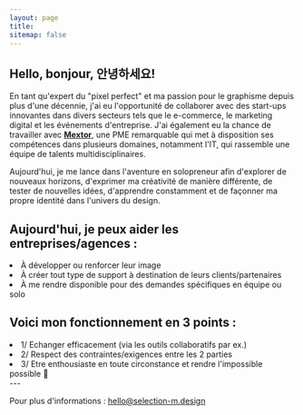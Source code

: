 ```yaml
---
layout: page
title:
sitemap: false
---
```


## Hello, bonjour, 안녕하세요!

En tant qu'expert du "pixel perfect" et ma passion pour le graphisme depuis plus d'une décennie, j'ai eu l'opportunité de collaborer avec des start-ups innovantes dans divers secteurs tels que le e-commerce, le marketing digital et les événements d'entreprise. J'ai également eu la chance de travailler avec **[Mextor](https://mextor.com)**, une PME remarquable qui met à disposition ses compétences dans plusieurs domaines, notamment l'IT, qui rassemble une équipe de talents multidisciplinaires.

Aujourd'hui, je me lance dans l'aventure en solopreneur afin d'explorer de nouveaux horizons, d'exprimer ma créativité de manière différente, de tester de nouvelles idées, d'apprendre constamment et de façonner ma propre identité dans l'univers du design.


## Aujourd'hui, je peux aider les entreprises/agences :
  <li>À développer ou renforcer leur image</li>
  <li>À créer tout type de support à destination de leurs clients/partenaires</li>
  <li>À me rendre disponible pour des demandes spécifiques en équipe ou solo</li>


## Voici mon fonctionnement en 3 points :
  <li>1/ Echanger efficacement (via les outils collaboratifs par ex.)</li>
  <li>2/ Respect des contraintes/exigences entre les 2 parties</li>
  <li>3/ Etre enthousiaste en toute circonstance et rendre l'impossible possible 🖖 </li>
---


Pour plus d'informations : [hello@selection-m.design](mailto:hello@selection-m.design)